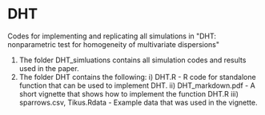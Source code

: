 # DHT
Codes for implementing and replicating all simulations in "DHT:  nonparametric test for homogeneity of multivariate dispersions"

1. The folder DHT_simluations contains all simulation codes and results used in the paper.
2. The folder DHT contains the following:
   i) DHT.R - R code for standalone function that can be used to implement DHT.
   ii) DHT_markdown.pdf - A short vignette that shows how to implement the function DHT.R
   iii) sparrows.csv, Tikus.Rdata - Example data that was used in the vignette. 
